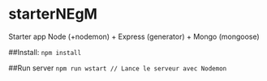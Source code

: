 # starterNEgM
Starter app Node (+nodemon) + Express (generator) + Mongo (mongoose)

##Install: 
```npm install```

##Run server
```npm run wstart // Lance le serveur avec Nodemon```